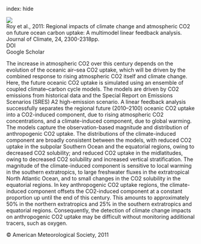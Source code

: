 index: hide

<div class="Citation">
    <div class="Citation-thumb CitationThumb-linked"  data-href="https://doi.org/10.1175/2010jcli3787.1">
      <img src="https://static.claimspace.cloud/climate-study-static/refs/thumbs/6/Roy_et_al_2011-thumb.png" />
    </div>

  <div class="Citation-body">
    <div class="Citation-text">Roy et al., 2011: Regional impacts of climate change and atmospheric CO2 on future ocean carbon uptake: A multimodel linear feedback analysis. <span class="Article-journal">Journal of Climate, </span><span class="Article-volume">24, </span>2300-2318pp.</div>
    <div class="Citation-links">
      <div class="CitationLink" data-href="https://doi.org/10.1175/2010jcli3787.1">
        <div class="CitationLink-icon CitationLink-Doi"></div>
        <div class="CitationLink-text">DOI</div>
      </div>
      <div class="CitationLink" data-href="https://scholar.google.com/scholar?q=10.1175/2010jcli3787.1">
        <div class="CitationLink-icon CitationLink-Scholar"></div>
        <div class="CitationLink-text">Google Scholar</div>
      </div>
    </div>
  </div>
</div>

The increase in atmospheric CO2 over this century depends on the evolution of the oceanic air–sea CO2 uptake, which will be driven by the combined response to rising atmospheric CO2 itself and climate change. Here, the future oceanic CO2 uptake is simulated using an ensemble of coupled climate–carbon cycle models. The models are driven by CO2 emissions from historical data and the Special Report on Emissions Scenarios (SRES) A2 high-emission scenario. A linear feedback analysis successfully separates the regional future (2010–2100) oceanic CO2 uptake into a CO2-induced component, due to rising atmospheric CO2 concentrations, and a climate-induced component, due to global warming. The models capture the observation-based magnitude and distribution of anthropogenic CO2 uptake. The distributions of the climate-induced component are broadly consistent between the models, with reduced CO2 uptake in the subpolar Southern Ocean and the equatorial regions, owing to decreased CO2 solubility; and reduced CO2 uptake in the midlatitudes, owing to decreased CO2 solubility and increased vertical stratification. The magnitude of the climate-induced component is sensitive to local warming in the southern extratropics, to large freshwater fluxes in the extratropical North Atlantic Ocean, and to small changes in the CO2 solubility in the equatorial regions. In key anthropogenic CO2 uptake regions, the climate-induced component offsets the CO2-induced component at a constant proportion up until the end of this century. This amounts to approximately 50% in the northern extratropics and 25% in the southern extratropics and equatorial regions. Consequently, the detection of climate change impacts on anthropogenic CO2 uptake may be difficult without monitoring additional tracers, such as oxygen.

<div class="Citation-copy">
&copy; American Meteorological Society, 2011
</div>